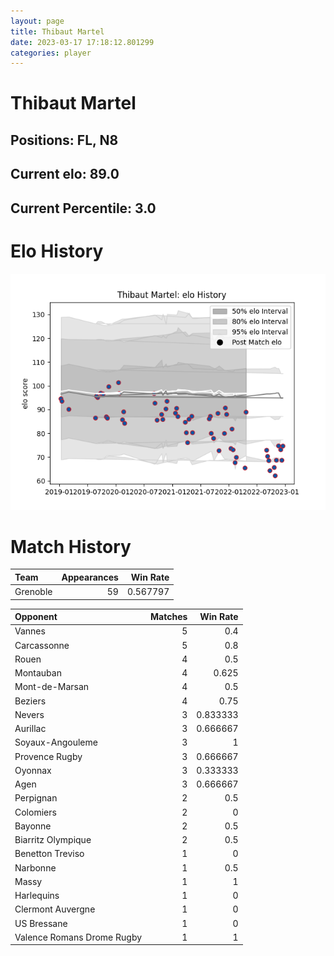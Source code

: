 ```yaml
---  
layout: page  
title: Thibaut Martel  
date: 2023-03-17 17:18:12.801299  
categories: player  
---
```

# Thibaut Martel

## Positions: FL, N8

## Current elo: 89.0

## Current Percentile: 3.0

# Elo History


![elo history](history_ThibautMartel.png)
# Match History


| Team     |   Appearances |   Win Rate |
|:---------|--------------:|-----------:|
| Grenoble |            59 |   0.567797 |

| Opponent                   |   Matches |   Win Rate |
|:---------------------------|----------:|-----------:|
| Vannes                     |         5 |   0.4      |
| Carcassonne                |         5 |   0.8      |
| Rouen                      |         4 |   0.5      |
| Montauban                  |         4 |   0.625    |
| Mont-de-Marsan             |         4 |   0.5      |
| Beziers                    |         4 |   0.75     |
| Nevers                     |         3 |   0.833333 |
| Aurillac                   |         3 |   0.666667 |
| Soyaux-Angouleme           |         3 |   1        |
| Provence Rugby             |         3 |   0.666667 |
| Oyonnax                    |         3 |   0.333333 |
| Agen                       |         3 |   0.666667 |
| Perpignan                  |         2 |   0.5      |
| Colomiers                  |         2 |   0        |
| Bayonne                    |         2 |   0.5      |
| Biarritz Olympique         |         2 |   0.5      |
| Benetton Treviso           |         1 |   0        |
| Narbonne                   |         1 |   0.5      |
| Massy                      |         1 |   1        |
| Harlequins                 |         1 |   0        |
| Clermont Auvergne          |         1 |   0        |
| US Bressane                |         1 |   0        |
| Valence Romans Drome Rugby |         1 |   1        |